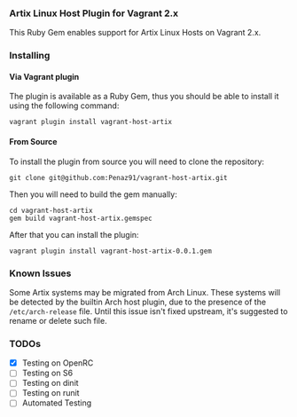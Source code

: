 ### Artix Linux Host Plugin for Vagrant 2.x

This Ruby Gem enables support for Artix Linux Hosts on Vagrant 2.x.

### Installing

#### Via Vagrant plugin

The plugin is available as a Ruby Gem, thus you should be able to install it using the following command:

```
vagrant plugin install vagrant-host-artix
```

#### From Source

To install the plugin from source you will need to clone the repository:

```
git clone git@github.com:Penaz91/vagrant-host-artix.git
```

Then you will need to build the gem manually:

```
cd vagrant-host-artix
gem build vagrant-host-artix.gemspec
```

After that you can install the plugin:

```
vagrant plugin install vagrant-host-artix-0.0.1.gem
```

### Known Issues

Some Artix systems may be migrated from Arch Linux. These systems will be detected by the builtin Arch host plugin, due to the presence of the `/etc/arch-release` file. Until this issue isn't fixed upstream, it's suggested to rename or delete such file.

### TODOs

- [x] Testing on OpenRC
- [ ] Testing on S6
- [ ] Testing on dinit
- [ ] Testing on runit
- [ ] Automated Testing
